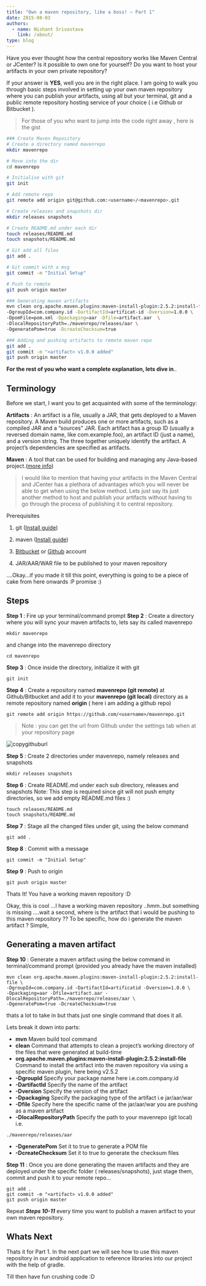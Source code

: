 ```yaml
---
title: "Own a maven repository, like a boss! – Part 1"
date: 2015-08-03
authors:
  - name: Nishant Srivastava
    link: /about/
type: blog
---
```


Have you ever thought how the central repository works like Maven Central or JCenter?
Is it possible to own one for yourself?
Do you want to host your artifacts in your own private repository?

If your answer is **YES**, well you are in the right place. I am going to walk you through basic steps involved in setting up your own maven repository where you can publish your artifacts, using all but your terminal, git and a public remote repository hosting service of your choice ( i.e Github or Bitbucket ).

> For those of you who want to jump into the code right away , here is the gist

```sh
### Create Maven Repository
# Create a directory named mavenrepo
mkdir mavenrepo

# Move into the dir
cd mavenrepo

# Initialise with git
git init

# Add remote repo
git remote add origin git@github.com:<username>/<mavenrepo>.git

# Create releases and snapshots dir
mkdir releases snapshots

# Create README.md under each dir
touch releases/README.md
touch snapshots/README.md

# Git add all files
git add .

# Git commit with a msg
git commit -m "Initial Setup"

# Push to remote
git push origin master

### Generating maven artifacts
mvn clean org.apache.maven.plugins:maven-install-plugin:2.5.2:install-file \
-DgroupId=com.company.id -DartifactId=artificat-id -Dversion=1.0.0 \
-DpomFile=pom.xml -Dpackaging=aar -Dfile=artifact.aar  \
-DlocalRepositoryPath=./mavenrepo/releases/aar \
-DgeneratePom=true -DcreateChecksum=true

### Adding and pushing artifacts to remote maven repo
git add .
git commit -m "<artifact> v1.0.0 added"
git push origin master
```

**For the rest of you who want a complete explanation, lets dive in**..

## Terminology

Before we start, I want you to get acquainted with some of the terminology:

**Artifacts** : An artifact is a file, usually a JAR, that gets deployed to a Maven repository. A Maven build produces one or more artifacts, such as a compiled JAR and a “sources” JAR. Each artifact has a group ID (usually a reversed domain name, like com.example.foo), an artifact ID (just a name), and a version string. The three together uniquely identify the artifact. A project’s dependencies are specified as artifacts.

**Maven** : A tool that can be used for building and managing any Java-based project.([more info](https://maven.apache.org/what-is-maven.html))

> I would like to mention that having your artifacts in the Maven Central and JCenter has a plethora of advantages which you will never be able to get when using the below method.
> Lets just say its just another method to host and publish your artifacts without having to go through the process of publishing it to central repository.

Prerequisites

1. git ([Install guide](https://git-scm.com/book/en/v2/Getting-Started-Installing-Git))

2. maven ([Install guide](https://maven.apache.org/install.html))

3. [Bitbucket](https://bitbucket.org/) or [Github](https://github.com/) account

4. JAR/AAR/WAR file to be published to your maven repository

….Okay…if you made it till this point, everything is going to be a piece of cake from here onwards :P promise :)

## Steps

**Step 1** : Fire up your terminal/command prompt
**Step 2** : Create a directory where you will sync your maven artifacts to, lets say its called mavenrepo

```
mkdir mavenrepo
```

and change into the mavenrepo directory

```
cd mavenrepo
```

**Step 3** : Once inside the directory, initialize it with git

```
git init
```

**Step 4** : Create a repository named **mavenrepo (git remote)** at Github/Bitbucket and add it to your **mavenrepo (git local)** directory as a remote repository named **origin** ( here i am adding a github repo)

```
git remote add origin https://github.com/<username>/mavenrepo.git
```

> Note : you can get the url from Github under the settings tab when at your repository page

![copygithuburl](copygithuburl.png)

**Step 5** : Create 2 directories under mavenrepo, namely releases and snapshots

```
mkdir releases snapshots
```

**Step 6** : Create README.md under each sub directory, releases and snapshots
Note: This step is required since git will not push empty directories, so we add empty README.md files :)

```
touch releases/README.md
touch snapshots/README.md
```

**Step 7** : Stage all the changed files under git, using the below command

```
git add .
```

**Step 8** : Commit with a message

```
git commit -m "Initial Setup"
```

**Step 9** : Push to origin

```
git push origin master
```

Thats It!
You have a working maven repository :D

Okay, this is cool …I have a working maven repository ..hmm..but something is missing ….wait a second, where is the artifact that i would be pushing to this maven repository ??
To be specific, how do i generate the maven artifact ?
Simple,

## Generating a maven artifact

**Step 10** : Generate a maven artifact using the below command in terminal/command prompt (provided you already have the maven installed)

```
mvn clean org.apache.maven.plugins:maven-install-plugin:2.5.2:install-file \
-DgroupId=com.company.id -DartifactId=artificatid -Dversion=1.0.0 \
-Dpackaging=aar -Dfile=artifact.aar -DlocalRepositoryPath=./mavenrepo/releases/aar \
-DgeneratePom=true -DcreateChecksum=true
```

thats a lot to take in but thats just one single command that does it all.

Lets break it down into parts:

- **mvn** Maven build tool command
- **clean** Command that attempts to clean a project’s working directory of the files that were generated at build-time
- **org.apache.maven.plugins:maven-install-plugin:2.5.2:install-file** Command to install the artifact into the maven repository via using a specific maven plugin, here being v2.5.2
- **-DgroupId** Specify your package name here i.e.com.company.id
- **-DartifactId** Specify the name of the artifact
- **-Dversion** Specify the version of the artifact
- **-Dpackaging** Specify the packaging type of the artifact i.e jar/aar/war
- **-Dfile** Specify here the specific name of the jar/aar/war you are pushing as a maven artifact
- **-DlocalRepositoryPath** Specify the path to your mavenrepo (git local) i.e.

```
./mavenrepo/releases/aar
```

- **-DgeneratePom** Set it to true to generate a POM file
- **-DcreateChecksum** Set it to true to generate the checksum files

**Step 11** : Once you are done generating the maven artifacts and they are deployed under the specific folder ( releases/snapshots), just stage them, commit and push it to your remote repo…

```
git add .
git commit -m "<artifact> v1.0.0 added"
git push origin master
```

Repeat **_Steps 10-11_** every time you want to publish a maven artifact to your own maven repository.

## Whats Next

Thats it for Part 1. In the next part we will see how to use this maven repository in our android application to reference libraries into our project with the help of gradle.

Till then have fun crushing code :D
